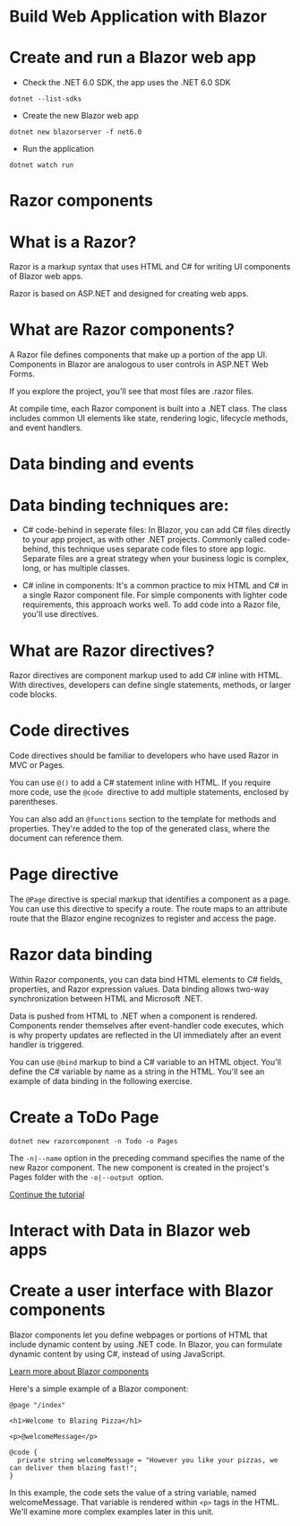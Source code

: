 # Build Web Application with Blazor

# Create and run a Blazor web app
- Check the .NET 6.0 SDK, the app uses the .NET 6.0 SDK

```
dotnet --list-sdks
```

- Create the new Blazor web app

```
dotnet new blazorserver -f net6.0
```

- Run the application
```
dotnet watch run
```

# Razor components

# What is a Razor?
Razor is a markup syntax that uses HTML and C# for writing UI components of Blazor web apps.

Razor is based on ASP.NET and designed for creating web apps.

# What are Razor components?
A Razor file defines components that make up a portion of the app UI. Components in Blazor are analogous to user controls in ASP.NET Web Forms.

If you explore the project, you'll see that most files are .razor files.

At compile time, each Razor component is built into a .NET class. The class includes common UI elements like state, rendering logic, lifecycle methods, and event handlers.

# Data binding and events
# Data binding techniques are:
- C# code-behind in seperate files: 
In Blazor, you can add C# files directly to your app project, as with other .NET projects. Commonly called code-behind, this technique uses separate code files to store app logic. Separate files are a great strategy when your business logic is complex, long, or has multiple classes.

- C# inline in components:
It's a common practice to mix HTML and C# in a single Razor component file. For simple components with lighter code requirements, this approach works well. To add code into a Razor file, you'll use directives.

# What are Razor directives?
Razor directives are component markup used to add C# inline with HTML. With directives, developers can define single statements, methods, or larger code blocks.

# Code directives
Code directives should be familiar to developers who have used Razor in MVC or Pages.

You can use ```@()``` to add a C# statement inline with HTML. If you require more code, use the ```@code ```directive to add multiple statements, enclosed by parentheses.

You can also add an ```@functions``` section to the template for methods and properties. They're added to the top of the generated class, where the document can reference them.

# Page directive
The ```@Page``` directive is special markup that identifies a component as a page. You can use this directive to specify a route. The route maps to an attribute route that the Blazor engine recognizes to register and access the page.

# Razor data binding
Within Razor components, you can data bind HTML elements to C# fields, properties, and Razor expression values. Data binding allows two-way synchronization between HTML and Microsoft .NET.

Data is pushed from HTML to .NET when a component is rendered. Components render themselves after event-handler code executes, which is why property updates are reflected in the UI immediately after an event handler is triggered.

You can use ```@bind``` markup to bind a C# variable to an HTML object. You'll define the C# variable by name as a string in the HTML. You'll see an example of data binding in the following exercise.

# Create a ToDo Page
```
dotnet new razorcomponent -n Todo -o Pages
```
The ```-n|--name``` option in the preceding command specifies the name of the new Razor component. The new component is created in the project's Pages folder with the ```-o|--output ```option.

[Continue the tutorial](https://learn.microsoft.com/en-us/training/modules/build-blazor-webassembly-visual-studio-code/7-exercise-razor-binding?pivots=vscode)

# Interact with Data in Blazor web apps

# Create a user interface with Blazor components
Blazor components let you define webpages or portions of HTML that include dynamic content by using .NET code. In Blazor, you can formulate dynamic content by using C#, instead of using JavaScript.

[Learn more about Blazor components](https://learn.microsoft.com/en-us/training/modules/interact-with-data-blazor-web-apps/2-create-user-interfaces-with-blazor-components)

Here's a simple example of a Blazor component:

```
@page "/index"

<h1>Welcome to Blazing Pizza</h1>

<p>@welcomeMessage</p>

@code {
  private string welcomeMessage = "However you like your pizzas, we can deliver them blazing fast!";
}
```

In this example, the code sets the value of a string variable, named welcomeMessage. That variable is rendered within ```<p>``` tags in the HTML. We'll examine more complex examples later in this unit.

